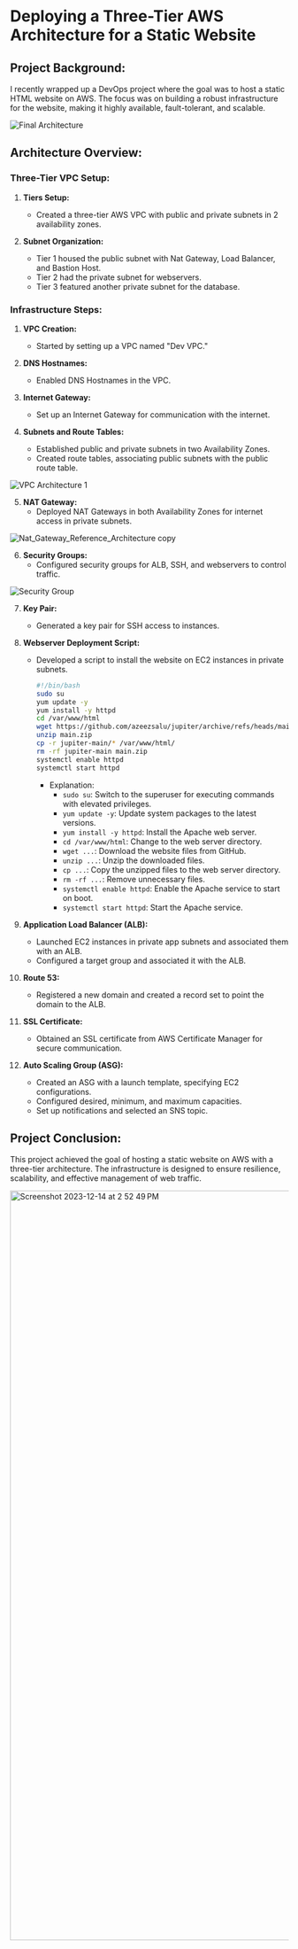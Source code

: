 # Deploying a Three-Tier AWS Architecture for a Static Website

## Project Background:

I recently wrapped up a DevOps project where the goal was to host a static HTML website on AWS. The focus was on building a robust infrastructure for the website, making it highly available, fault-tolerant, and scalable.

![Final Architecture](https://github.com/bconway1906/Static-Website-AWS/assets/148906255/cb325ba8-3bf4-43ff-9d62-1d3c96e50dc0)

## Architecture Overview:

### Three-Tier VPC Setup:

1. **Tiers Setup:**
   - Created a three-tier AWS VPC with public and private subnets in 2 availability zones.

2. **Subnet Organization:**
   - Tier 1 housed the public subnet with Nat Gateway, Load Balancer, and Bastion Host.
   - Tier 2 had the private subnet for webservers.
   - Tier 3 featured another private subnet for the database.

### Infrastructure Steps:

1. **VPC Creation:**
   - Started by setting up a VPC named "Dev VPC."

2. **DNS Hostnames:**
   - Enabled DNS Hostnames in the VPC.

3. **Internet Gateway:**
   - Set up an Internet Gateway for communication with the internet.

4. **Subnets and Route Tables:**
   - Established public and private subnets in two Availability Zones.
   - Created route tables, associating public subnets with the public route table.
  
![VPC Architecture 1](https://github.com/bconway1906/Static-Website-AWS/assets/148906255/eb6c51b1-d82e-47af-9818-7e7a430ecd00)

5. **NAT Gateway:**
   - Deployed NAT Gateways in both Availability Zones for internet access in private subnets.
  
![Nat_Gateway_Reference_Architecture copy](https://github.com/bconway1906/Static-Website-AWS/assets/148906255/9201ccfc-a8bd-4701-bf9a-ab105076136d)

6. **Security Groups:**
   - Configured security groups for ALB, SSH, and webservers to control traffic.
  
![Security Group](https://github.com/bconway1906/Static-Website-AWS/assets/148906255/898a8a0d-0da8-43e0-b310-21696e527a35)

7. **Key Pair:**
   - Generated a key pair for SSH access to instances.

8. **Webserver Deployment Script:**
   - Developed a script to install the website on EC2 instances in private subnets.
     ```bash
     #!/bin/bash
     sudo su
     yum update -y
     yum install -y httpd
     cd /var/www/html
     wget https://github.com/azeezsalu/jupiter/archive/refs/heads/main.zip
     unzip main.zip
     cp -r jupiter-main/* /var/www/html/
     rm -rf jupiter-main main.zip
     systemctl enable httpd 
     systemctl start httpd
     ```
     - Explanation:
        - `sudo su`: Switch to the superuser for executing commands with elevated privileges.
        - `yum update -y`: Update system packages to the latest versions.
        - `yum install -y httpd`: Install the Apache web server.
        - `cd /var/www/html`: Change to the web server directory.
        - `wget ...`: Download the website files from GitHub.
        - `unzip ...`: Unzip the downloaded files.
        - `cp ...`: Copy the unzipped files to the web server directory.
        - `rm -rf ...`: Remove unnecessary files.
        - `systemctl enable httpd`: Enable the Apache service to start on boot.
        - `systemctl start httpd`: Start the Apache service.

9. **Application Load Balancer (ALB):**
   - Launched EC2 instances in private app subnets and associated them with an ALB.
   - Configured a target group and associated it with the ALB.

10. **Route 53:**
    - Registered a new domain and created a record set to point the domain to the ALB.

11. **SSL Certificate:**
    - Obtained an SSL certificate from AWS Certificate Manager for secure communication.

12. **Auto Scaling Group (ASG):**
    - Created an ASG with a launch template, specifying EC2 configurations.
    - Configured desired, minimum, and maximum capacities.
    - Set up notifications and selected an SNS topic.

## Project Conclusion:

This project achieved the goal of hosting a static website on AWS with a three-tier architecture. The infrastructure is designed to ensure resilience, scalability, and effective management of web traffic.

<img width="1354" alt="Screenshot 2023-12-14 at 2 52 49 PM" src="https://github.com/bconway1906/Static-Website-AWS/assets/148906255/d89b6dcd-e116-457b-bfb7-5d0d6e2c36a8">
   

